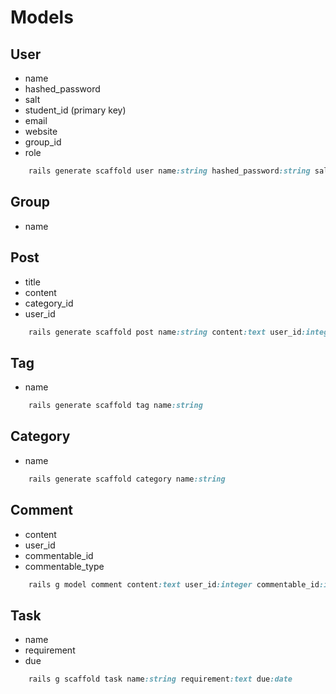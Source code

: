 # Models

## User

* name
* hashed_password
* salt
* student_id (primary key)
* email
* website
* group_id
* role

```ruby
    rails generate scaffold user name:string hashed_password:string salt:string student_id:string email:string website:string
```

## Group

* name

## Post

* title
* content
* category_id
* user_id

```ruby
    rails generate scaffold post name:string content:text user_id:integer category_id:integer
```

## Tag

* name

```ruby
    rails generate scaffold tag name:string 
```

## Category

* name

```ruby
    rails generate scaffold category name:string 
```

## Comment

* content
* user_id
* commentable_id
* commentable_type

```ruby
    rails g model comment content:text user_id:integer commentable_id:integer commentable_type:string 
```

## Task

* name
* requirement
* due

```ruby
    rails g scaffold task name:string requirement:text due:date
```
